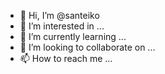 - 👋 Hi, I’m @santeiko
- 👀 I’m interested in ...
- 🌱 I’m currently learning ...
- 💞️ I’m looking to collaborate on ...
- 📫 How to reach me ...

<!---
santeiko/santeiko is a ✨ special ✨ repository because its `README.md` (this file) appears on your GitHub profile.
You can click the Preview link to take a look at your changes.
--->
